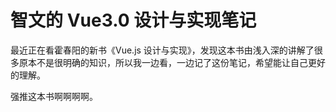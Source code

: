 # 智文的 Vue3.0 设计与实现笔记

最近正在看霍春阳的新书《Vue.js 设计与实现》，发现这本书由浅入深的讲解了很多原本不是很明确的知识，所以我一边看，一边记了这份笔记，希望能让自己更好的理解。

强推这本书啊啊啊啊。
